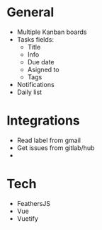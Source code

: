 # General
- Multiple Kanban boards
- Tasks fields:
  - Title
  - Info
  - Due date
  - Asigned to
  - Tags
- Notifications
- Daily list

# Integrations
- Read label from gmail
- Get issues from gitlab/hub
- 

# Tech
- FeathersJS
- Vue
- Vuetify